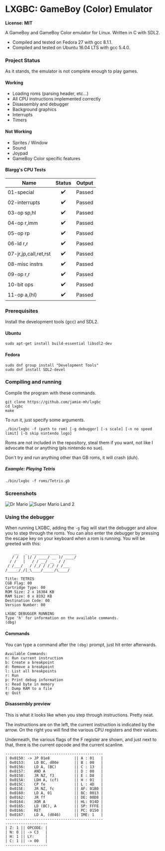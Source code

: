 # LXGBC: GameBoy (Color) Emulator

**License: MIT**

A GameBoy and GameBoy Color emulator for Linux. Written in C with SDL2.

- Compiled and tested on Fedora 27 with gcc 8.1.1.
- Compiled and tested on Ubuntu 16.04 LTS with gcc 5.4.0.

### Project Status

As it stands, the emulator is not complete enough to play games.

#### Working

- Loading roms (parsing header, etc...)
- All CPU instructions implemented correctly
- Disassembly and debugger
- Background graphics
- Interrupts
- Timers

#### Not Working

- Sprites / Window
- Sound
- Joypad
- GameBoy Color specific features

#### Blargg's CPU Tests

| Name          | Status | Output |
| ------------- |:------:|:------:|
| 01-special | :heavy_check_mark: | Passed |
| 02-interrupts | :heavy_check_mark: | Passed |
| 03-op sp,hl | :heavy_check_mark: | Passed |
| 04-op r,imm | :heavy_check_mark: | Passed |
| 05-op rp | :heavy_check_mark: | Passed |
| 06-ld r,r | :heavy_check_mark: | Passed |
| 07-jr,jp,call,ret,rst | :heavy_check_mark: | Passed |
| 08-misc instrs | :heavy_check_mark: | Passed |
| 09-op r,r | :heavy_check_mark: | Passed |
| 10-bit ops | :heavy_check_mark: | Passed |
| 11-op a,(hl) | :heavy_check_mark: | Passed |

### Prerequisites

Install the development tools (gcc) and SDL2.

#### Ubuntu

```
sudo apt-get install build-essential libsdl2-dev
```

#### Fedora

```
sudo dnf group install "Development Tools"
sudo dnf install SDL2-devel
```


### Compiling and running

Compile the program with these commands.

```
git clone https://github.com/jamie-mh/lxgbc
cd lxgbc
make
```

To run it, just specify some arguments.

```
./bin/lxgbc -f (path to rom) [-g debugger] [-s scale] [-n no speed limit] [-b skip nintendo logo]
```

Roms are not included in the repository, steal them if you want, not like I advocate that or anything (pls nintendo no sue).

Don't try and run anything other than GB roms, it will crash (duh).


##### Example: Playing Tetris

```
./bin/lxgbc -f roms/Tetris.gb
```
### Screenshots

![Dr Mario](https://raw.githubusercontent.com/jamie-mh/lxgbc/master/doc/drmario.png)
![Super Mario Land 2](https://raw.githubusercontent.com/jamie-mh/lxgbc/master/doc/mario2.png)

### Using the debugger

When running LXGBC, adding the ``` -g ``` flag will start the debugger and allow you to step through the roms. 
You can also enter the debugger by pressing the escape key on your keyboard when a rom is running.
You will be greeted with this:

``` 
    __   _  ____________  ______
   / /  | |/ / ____/ __ )/ ____/
  / /   |   / / __/ __  / /    
 / /___/   / /_/ / /_/ / /___  
/_____/_/|_\____/_____/\____/   
                                
Title: TETRIS
CGB Flag: 00
Cartridge Type: 00
ROM Size: 2 x 16384 KB
RAM Size: 0 x 8192 KB
Destination Code: 00
Version Number: 00

LXGBC DEBUGGER RUNNING
Type 'h' for information on the available commands.
(dbg) 
```

#### Commands

You can type a command after the ```(dbg)``` prompt, just hit enter afterwards.

```
Available Commands:
n: Run current instruction
b: Create a breakpoint
d: Remove a breakpoint
l: List all breakpoints
r: Run
p: Print debug information
s: Read byte in memory
f: Dump RAM to a file
q: Quit
```

#### Disassembly preview

This is what it looks like when you step through instructions. Pretty neat.

The instructions are on the left, the current instruction is indicated by the arrow. On the right you will find the various CPU registers and their values.

Underneath, the various flags of the F register are shown, and just next to that, there is the current opcode and the current scanline.
```
--------------------------------------------
| 0x0150: -> JP 01e8           || A : 01   |
| 0x0153:    LD BC, d00e       || B : 00   |
| 0x0156:    LD A, (BC)        || C : 13   |
| 0x0157:    AND A             || D : 00   |
| 0x0158:    JR NZ, f3         || E : D8   |
| 0x015A:    LDH A, (cf)       || H : 01   |
| 0x015C:    CP fe             || L : 4D   |
| 0x015E:    JR NZ, fc         || AF: 01B0 |
| 0x0160:    LD A, 01          || BC: 0013 |
| 0x0162:    JR ff             || DE: 00D8 |
| 0x0164:    XOR A             || HL: 014D |
| 0x0165:    LD (BC), A        || SP: FFFE |
| 0x0166:    RET               || PC: 0150 |
| 0x0167:    LD A, (d046)      || IME: 1   |
--------------------------------------------
-------------------
| Z: 1 || OPCODE: |
| N: 0 || -> C3   |
| H: 1 || LY:     |
| C: 1 || -> 00   |
-------------------
```
